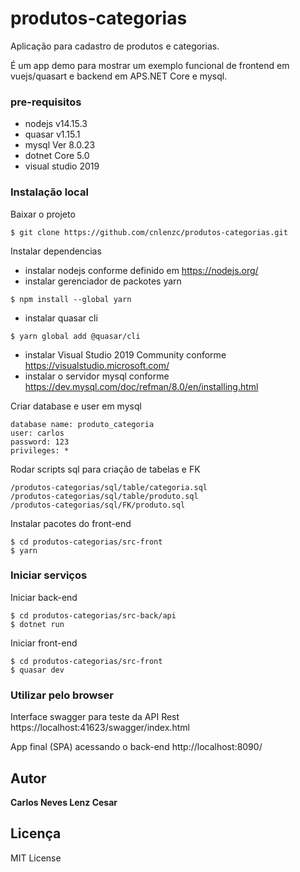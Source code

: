 # produtos-categorias

Aplicação para cadastro de produtos e categorias.

É um app demo para mostrar um exemplo funcional de frontend em vuejs/quasart e backend em APS.NET Core e mysql.

### pre-requisitos

* nodejs v14.15.3
* quasar v1.15.1
* mysql Ver 8.0.23
* dotnet Core 5.0
* visual studio 2019

### Instalação local

Baixar o projeto
```shell
$ git clone https://github.com/cnlenzc/produtos-categorias.git
````

Instalar dependencias
* instalar nodejs conforme definido em https://nodejs.org/
* instalar gerenciador de packotes yarn
```shell
$ npm install --global yarn 
````
* instalar quasar cli
```shell
$ yarn global add @quasar/cli 
````
* instalar Visual Studio 2019 Community conforme https://visualstudio.microsoft.com/
* instalar o servidor mysql conforme https://dev.mysql.com/doc/refman/8.0/en/installing.html

Criar database e user em mysql
```
database name: produto_categoria
user: carlos
password: 123
privileges: *
```

Rodar scripts sql para criação de tabelas e FK
```
/produtos-categorias/sql/table/categoria.sql
/produtos-categorias/sql/table/produto.sql
/produtos-categorias/sql/FK/produto.sql
```

Instalar pacotes do front-end
```shell
$ cd produtos-categorias/src-front
$ yarn
```

### Iniciar serviços

Iniciar back-end
```shell
$ cd produtos-categorias/src-back/api
$ dotnet run
```

Iniciar front-end
```shell
$ cd produtos-categorias/src-front
$ quasar dev
```

### Utilizar pelo browser

Interface swagger para teste da API Rest
https://localhost:41623/swagger/index.html

App final (SPA) acessando o back-end
http://localhost:8090/

## Autor

**Carlos Neves Lenz Cesar**

## Licença

MIT License
